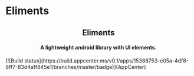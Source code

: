# Eliments
<h2 align="center"><b>Eliments</b></h2>
<h4 align="center">A lightweight android library with UI elements.</h4>
[![Build status](https://build.appcenter.ms/v0.1/apps/15388753-e05a-4df8-8ff7-83d4a1f845e1/branches/master/badge)](AppCenter)
